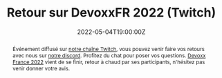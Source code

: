 ---
title: Retour sur DevoxxFR 2022 (Twitch)

event: Software Craftsmanship Lyon (Meetup)
event_url: https://www.meetup.com/Software-Craftsmanship-Lyon/events/285516446/

location: Twitch (En ligne)

summary: 🎤 Retour à chaud par ses participants | Meetup du 04/05/2022
abstract: "Événement diffusé sur [notre chaîne Twitch](https://www.twitch.tv/swcraftlyon), vous pouvez venir faire vos retours avec nous sur [notre discord](https://discord.gg/T6wJUWW). Profitez du chat pour poser vos questions.

[Devoxx France 2022](https://www.devoxx.fr/) vient de se finir, retour à chaud par ses participants, n'hésitez pas venir donner votre avis."

date: "2022-05-04T19:00:00Z"
date_end: "2022-05-04T21:00:00Z"
all_day: false

publishDate: "2022-05-04T12:00:00Z"

authors: [David Aparicio]
tags: [Meetup, DevoxxFR, Twitch]

featured: false

image:
  caption: 'Crédits: [**Twitch**](https://www.meetup.com/Software-Craftsmanship-Lyon/events/285516446/)'
  focal_point: Right

links: 
#- icon: youtube
#  icon_pack: fab
#  name: Youtube
#  url: https://youtu.be/DkY1BA6M93g
- icon: twitch
  icon_pack: fab
  name: Twitch
  url: https://www.twitch.tv/videos/1474926387
- icon: twitter
  icon_pack: fab
  name: Twitter
  url: https://twitter.com/swcraftlyon #https://twitter.com/Chlorhydrique/status/1506921891264708609
url_pdf: ""
url_slides: ""
url_video: ""

slides: ""
projects: []
---